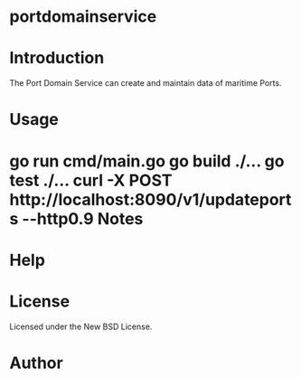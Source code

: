 # portdomainservice
Introduction
================
The Port Domain Service can create and maintain data of maritime Ports. 

Usage
================
go run cmd/main.go
go build ./...
go test ./...
curl -X POST  http://localhost:8090/v1/updateports --http0.9
Notes
================


Help
================


License
================

Licensed under the New BSD License.

Author
================
